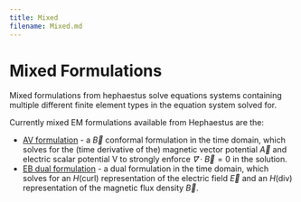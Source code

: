 ```yaml
---
title: Mixed
filename: Mixed.md
---
```

# Mixed Formulations
Mixed formulations from hephaestus solve equations systems containing multiple different finite element types in the equation system solved for.

Currently mixed EM formulations available from Hephaestus are the:
 - [AV formulation](AVFormulation.md) - a $\vec B$ conformal formulation in the time domain, which solves for the (time derivative of the) magnetic vector potential $\vec A$ and electric scalar potential V to strongly enforce $\vec ∇ \cdot \vec B = 0$ in the solution.
  - [EB dual formulation](EBFormulation.md) - a dual formulation in the time domain, which solves for an $H(\mathrm{curl})$ representation of the electric field $\vec E$ and an $H(\mathrm{div})$ representation of the magnetic flux density $\vec B$. 
